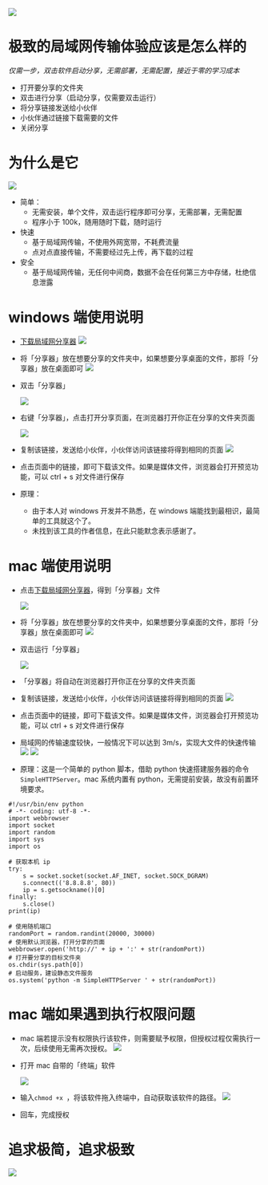 ![](http://upyun.luckly-mjw.cn/Assets/lan-transmitter/011.png)
# 极致的局域网传输体验应该是怎么样的
*仅需一步，双击软件启动分享，无需部署，无需配置，接近于零的学习成本*
- 打开要分享的文件夹
- 双击进行分享（启动分享，仅需要双击运行）
- 将分享链接发送给小伙伴
- 小伙伴通过链接下载需要的文件
- 关闭分享

# 为什么是它

![](http://upyun.luckly-mjw.cn/Assets/lan-transmitter/012.png)
- 简单：
  - 无需安装，单个文件，双击运行程序即可分享，无需部署，无需配置
  - 程序小于 100k，随用随时下载，随时运行
- 快速
  - 基于局域网传输，不使用外网宽带，不耗费流量
  - 点对点直接传输，不需要经过先上传，再下载的过程
- 安全
  - 基于局域网传输，无任何中间商，数据不会在任何第三方中存储，杜绝信息泄露

# windows 端使用说明
- [下载局域网分享器](http://upyun.luckly-mjw.cn/Assets/lan-transmitter/webd.exe)
  ![](http://upyun.luckly-mjw.cn/Assets/lan-transmitter/017.png)
- 将「分享器」放在想要分享的文件夹中，如果想要分享桌面的文件，那将「分享器」放在桌面即可
  ![](http://upyun.luckly-mjw.cn/Assets/lan-transmitter/007.png)
- 双击「分享器」

  ![](http://upyun.luckly-mjw.cn/Assets/lan-transmitter/008.png)
- 右键「分享器」，点击打开分享页面，在浏览器打开你正在分享的文件夹页面

  ![](http://upyun.luckly-mjw.cn/Assets/lan-transmitter/009.png)
- 复制该链接，发送给小伙伴，小伙伴访问该链接将得到相同的页面
  ![](http://upyun.luckly-mjw.cn/Assets/lan-transmitter/010.png)
- 点击页面中的链接，即可下载该文件。如果是媒体文件，浏览器会打开预览功能，可以 ctrl + s 对文件进行保存
- 原理：
  - 由于本人对 windows 开发并不熟悉，在 windows 端能找到最相识，最简单的工具就这个了。
  - 未找到该工具的作者信息，在此只能默念表示感谢了。

# mac 端使用说明
- 点击[下载局域网分享器](http://upyun.luckly-mjw.cn/Assets/lan-transmitter/share.sh)，得到「分享器」文件

  ![](http://upyun.luckly-mjw.cn/Assets/lan-transmitter/001.png)
- 将「分享器」放在想要分享的文件夹中，如果想要分享桌面的文件，那将「分享器」放在桌面即可
  ![](http://upyun.luckly-mjw.cn/Assets/lan-transmitter/002.png)
- 双击运行「分享器」

  ![](http://upyun.luckly-mjw.cn/Assets/lan-transmitter/003.png)
- 「分享器」将自动在浏览器打开你正在分享的文件夹页面
- 复制该链接，发送给小伙伴，小伙伴访问该链接将得到相同的页面
  ![](http://upyun.luckly-mjw.cn/Assets/lan-transmitter/004.png)
- 点击页面中的链接，即可下载该文件。如果是媒体文件，浏览器会打开预览功能，可以 ctrl + s 对文件进行保存
- 局域网的传输速度较快，一般情况下可以达到 3m/s，实现大文件的快速传输
  ![](http://upyun.luckly-mjw.cn/Assets/lan-transmitter/005.png)
  ![](http://upyun.luckly-mjw.cn/Assets/lan-transmitter/006.png)
- 原理：这是一个简单的 python 脚本，借助 python 快速搭建服务器的命令`SimpleHTTPServer`。mac 系统内置有 python，无需提前安装，故没有前置环境要求。
```
#!/usr/bin/env python
# -*- coding: utf-8 -*-
import webbrowser
import socket
import random
import sys
import os

# 获取本机 ip
try:
    s = socket.socket(socket.AF_INET, socket.SOCK_DGRAM)
    s.connect(('8.8.8.8', 80))
    ip = s.getsockname()[0]
finally:
    s.close()
print(ip)

# 使用随机端口
randomPort = random.randint(20000, 30000)
# 使用默认浏览器，打开分享的页面
webbrowser.open('http://' + ip + ':' + str(randomPort))
# 打开要分享的目标文件夹
os.chdir(sys.path[0])
# 启动服务，建设静态文件服务
os.system('python -m SimpleHTTPServer ' + str(randomPort))
```

# mac 端如果遇到执行权限问题
- mac 端若提示没有权限执行该软件，则需要赋予权限，但授权过程仅需执行一次，后续使用无需再次授权。
  ![](http://upyun.luckly-mjw.cn/Assets/lan-transmitter/016.png)
- 打开 mac 自带的「终端」软件

  ![](http://upyun.luckly-mjw.cn/Assets/lan-transmitter/014.png)
- 输入`chmod +x `，将该软件拖入终端中，自动获取该软件的路径。
  ![](http://upyun.luckly-mjw.cn/Assets/lan-transmitter/015.png)
- 回车，完成授权


# 追求极简，追求极致
![](http://upyun.luckly-mjw.cn/Assets/lan-transmitter/013.jpeg)
